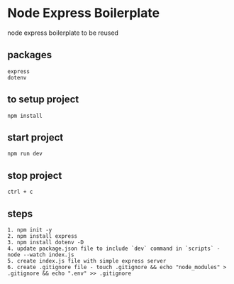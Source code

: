 # Node Express Boilerplate

node express boilerplate to be reused

## packages

    express
    dotenv

## to setup project

    npm install

## start project

    npm run dev

## stop project

    ctrl + c

## steps

    1. npm init -y
    2. npm install express
    3. npm install dotenv -D
    4. update package.json file to include `dev` command in `scripts` - node --watch index.js
    5. create index.js file with simple express server
    6. create .gitignore file - touch .gitignore && echo "node_modules" > .gitignore && echo ".env" >> .gitignore
